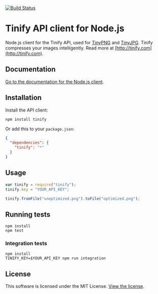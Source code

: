 [<img src="https://travis-ci.org/tinify/tinify-nodejs.svg?branch=master" alt="Build Status">](https://travis-ci.org/tinify/tinify-nodejs)

# Tinify API client for Node.js

Node.js client for the Tinify API, used for [TinyPNG](https://tinypng.com) and [TinyJPG](https://tinyjpg.com). Tinify compresses your images intelligently. Read more at [http://tinify.com](http://tinify.com).

## Documentation

[Go to the documentation for the Node.js client](https://tinypng.com/developers/reference/nodejs).

## Installation

Install the API client:

```
npm install tinify
```

Or add this to your `package.json`:

```json
{
  "dependencies": {
    "tinify": "*"
  }
}
```

## Usage

```javascript
var tinify = require("tinify");
tinify.key = "YOUR_API_KEY";

tinify.fromFile("unoptimized.png").toFile("optimized.png");
```

## Running tests

```
npm install
npm test
```

### Integration tests

```
npm install
TINIFY_KEY=$YOUR_API_KEY npm run integration
```

## License

This software is licensed under the MIT License. [View the license](LICENSE).
